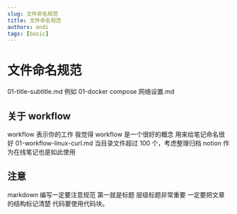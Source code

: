 ```yaml
---
slug: 文件命名规范
title: 文件命名规范
authors: endi
tags: [basic]
---
```



# 文件命名规范

01-title-subtitle.md
例如
01-docker compose 网络设置.md

## 关于 workflow

workflow 表示你的工作
我觉得 workflow 是一个很好的概念
用来给笔记命名很好
01-workflow-linux-curl.md
当目录文件超过 100 个，考虑整理归档
notion 作为在线笔记也是如此使用

## 注意

markdown 编写一定要注意规范
第一就是标题 层级标题非常重要
一定要把文章的结构标记清楚
代码要使用代码块。
